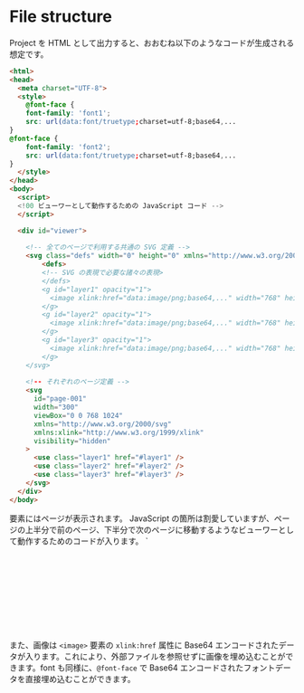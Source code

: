 
# File structure

Project を HTML として出力すると、おおむね以下のようなコードが生成される想定です。

```html
<html>
<head>
  <meta charset="UTF-8">
  <style>
    @font-face {
    font-family: 'font1';
    src: url(data:font/truetype;charset=utf-8;base64,...
}
@font-face {
    font-family: 'font2';
    src: url(data:font/truetype;charset=utf-8;base64,...
}
  </style>
</head>
<body>
  <script>
  <!00 ビューワーとして動作するための JavaScript コード -->
  </script>

  <div id="viewer">
  
    <!-- 全てのページで利用する共通の SVG 定義 -->
    <svg class="defs" width="0" height="0" xmlns="http://www.w3.org/2000/svg" xmlns:xlink="http://www.w3.org/1999/xlink" visibility="visible">
        <defs>
        <!-- SVG の表現で必要な諸々の表現>
        </defs>
        <g id="layer1" opacity="1">
          <image xlink:href="data:image/png;base64,..." width="768" height="1024" x="0" />
        </g>
        <g id="layer2" opacity="1">
          <image xlink:href="data:image/png;base64,..." width="768" height="1024" x="0" />
        </g>
        <g id="layer3" opacity="1">
          <image xlink:href="data:image/png;base64,..." width="768" height="1024" x="0" />
        </g>
    </svg>
  
    <!-- それぞれのページ定義 -->
    <svg
      id="page-001"
      width="300"
      viewBox="0 0 768 1024"
      xmlns="http://www.w3.org/2000/svg"
      xmlns:xlink="http://www.w3.org/1999/xlink"
      visibility="hidden"
    >
      <use class="layer1" href="#layer1" />
      <use class="layer2" href="#layer2" />
      <use class="layer3" href="#layer3" />
    </svg>
  </div>
</body>
```


<div id="viewer"> 要素にはページが表示されます。
JavaScript の箇所は割愛していますが、ページの上半分で前のページ、下半分で次のページに移動するようなビューワーとして動作するためのコードが入ります。 `<svg class="defs">` 要素には、全てのページで共通して利用される SVG の定義が入ります。

また、画像は `<image>` 要素の `xlink:href` 属性に Base64 エンコードされたデータが入ります。これにより、外部ファイルを参照せずに画像を埋め込むことができます。font も同様に、`@font-face` で Base64 エンコードされたフォントデータを直接埋め込むことができます。

